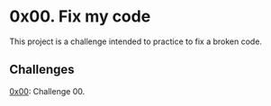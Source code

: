 # 0x00. Fix my code

This project is a challenge intended to practice to fix a broken code.

## Challenges

[0x00](./0x00-challenge/): Challenge 00.
